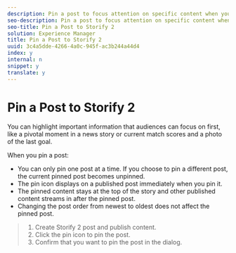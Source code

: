 ```yaml
---
description: Pin a post to focus attention on specific content when you first land on a page with Storify 2 embedded.
seo-description: Pin a post to focus attention on specific content when you first land on a page with Storify 2 embedded.
seo-title: Pin a Post to Storify 2
solution: Experience Manager
title: Pin a Post to Storify 2
uuid: 3c4a5dde-4266-4a0c-945f-ac3b244a44d4
index: y
internal: n
snippet: y
translate: y
---
```


# Pin a Post to Storify 2

You can highlight important information that audiences can focus on first, like a pivotal moment in a news story or current match scores and a photo of the last goal.

When you pin a post:

* You can only pin one post at a time. If you choose to pin a different post, the current pinned post becomes unpinned.
* The pin icon displays on a published post immediately when you pin it.
* The pinned content stays at the top of the story and other published content streams in after the pinned post.
* Changing the post order from newest to oldest does not affect the pinned post.

>1. Create Storify 2 post and publish content.
>1. Click the pin icon to pin the post.
>1. Confirm that you want to pin the post in the dialog.
